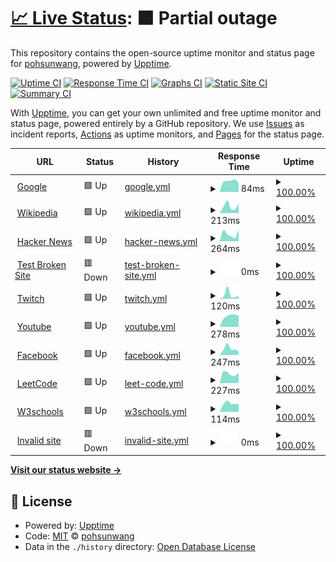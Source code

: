 # [📈 Live Status](https://demo.upptime.js.org): <!--live status--> **🟧 Partial outage**

This repository contains the open-source uptime monitor and status page for [pohsunwang](https://demo.upptime.js.org), powered by [Upptime](https://github.com/upptime/upptime).

[![Uptime CI](https://github.com/boshwang3699/BDC-final/workflows/Uptime%20CI/badge.svg)](https://github.com/boshwang3699/BDC-final/actions?query=workflow%3A%22Uptime+CI%22)
[![Response Time CI](https://github.com/boshwang3699/BDC-final/workflows/Response%20Time%20CI/badge.svg)](https://github.com/boshwang3699/BDC-final/actions?query=workflow%3A%22Response+Time+CI%22)
[![Graphs CI](https://github.com/boshwang3699/BDC-final/workflows/Graphs%20CI/badge.svg)](https://github.com/boshwang3699/BDC-final/actions?query=workflow%3A%22Graphs+CI%22)
[![Static Site CI](https://github.com/boshwang3699/BDC-final/workflows/Static%20Site%20CI/badge.svg)](https://github.com/boshwang3699/BDC-final/actions?query=workflow%3A%22Static+Site+CI%22)
[![Summary CI](https://github.com/boshwang3699/BDC-final/workflows/Summary%20CI/badge.svg)](https://github.com/boshwang3699/BDC-final/actions?query=workflow%3A%22Summary+CI%22)

With [Upptime](https://upptime.js.org), you can get your own unlimited and free uptime monitor and status page, powered entirely by a GitHub repository. We use [Issues](https://github.com/boshwang3699/BDC-final/issues) as incident reports, [Actions](https://github.com/boshwang3699/BDC-final/actions) as uptime monitors, and [Pages](https://demo.upptime.js.org) for the status page.

<!--start: status pages-->
<!-- This summary is generated by Upptime (https://github.com/upptime/upptime) -->
<!-- Do not edit this manually, your changes will be overwritten -->
<!-- prettier-ignore -->
| URL | Status | History | Response Time | Uptime |
| --- | ------ | ------- | ------------- | ------ |
| <img alt="" src="https://favicons.githubusercontent.com/www.google.com" height="13"> [Google](https://www.google.com) | 🟩 Up | [google.yml](https://github.com/boshwang3699/BDC-final/commits/HEAD/history/google.yml) | <details><summary><img alt="Response time graph" src="./graphs/google/response-time-week.png" height="20"> 84ms</summary><br><a href="https://demo.upptime.js.org/history/google"><img alt="Response time 84" src="https://img.shields.io/endpoint?url=https%3A%2F%2Fraw.githubusercontent.com%2Fboshwang3699%2FBDC-final%2FHEAD%2Fapi%2Fgoogle%2Fresponse-time.json"></a><br><a href="https://demo.upptime.js.org/history/google"><img alt="24-hour response time 128" src="https://img.shields.io/endpoint?url=https%3A%2F%2Fraw.githubusercontent.com%2Fboshwang3699%2FBDC-final%2FHEAD%2Fapi%2Fgoogle%2Fresponse-time-day.json"></a><br><a href="https://demo.upptime.js.org/history/google"><img alt="7-day response time 84" src="https://img.shields.io/endpoint?url=https%3A%2F%2Fraw.githubusercontent.com%2Fboshwang3699%2FBDC-final%2FHEAD%2Fapi%2Fgoogle%2Fresponse-time-week.json"></a><br><a href="https://demo.upptime.js.org/history/google"><img alt="30-day response time 84" src="https://img.shields.io/endpoint?url=https%3A%2F%2Fraw.githubusercontent.com%2Fboshwang3699%2FBDC-final%2FHEAD%2Fapi%2Fgoogle%2Fresponse-time-month.json"></a><br><a href="https://demo.upptime.js.org/history/google"><img alt="1-year response time 84" src="https://img.shields.io/endpoint?url=https%3A%2F%2Fraw.githubusercontent.com%2Fboshwang3699%2FBDC-final%2FHEAD%2Fapi%2Fgoogle%2Fresponse-time-year.json"></a></details> | <details><summary><a href="https://demo.upptime.js.org/history/google">100.00%</a></summary><a href="https://demo.upptime.js.org/history/google"><img alt="All-time uptime 100.00%" src="https://img.shields.io/endpoint?url=https%3A%2F%2Fraw.githubusercontent.com%2Fboshwang3699%2FBDC-final%2FHEAD%2Fapi%2Fgoogle%2Fuptime.json"></a><br><a href="https://demo.upptime.js.org/history/google"><img alt="24-hour uptime 100.00%" src="https://img.shields.io/endpoint?url=https%3A%2F%2Fraw.githubusercontent.com%2Fboshwang3699%2FBDC-final%2FHEAD%2Fapi%2Fgoogle%2Fuptime-day.json"></a><br><a href="https://demo.upptime.js.org/history/google"><img alt="7-day uptime 100.00%" src="https://img.shields.io/endpoint?url=https%3A%2F%2Fraw.githubusercontent.com%2Fboshwang3699%2FBDC-final%2FHEAD%2Fapi%2Fgoogle%2Fuptime-week.json"></a><br><a href="https://demo.upptime.js.org/history/google"><img alt="30-day uptime 100.00%" src="https://img.shields.io/endpoint?url=https%3A%2F%2Fraw.githubusercontent.com%2Fboshwang3699%2FBDC-final%2FHEAD%2Fapi%2Fgoogle%2Fuptime-month.json"></a><br><a href="https://demo.upptime.js.org/history/google"><img alt="1-year uptime 100.00%" src="https://img.shields.io/endpoint?url=https%3A%2F%2Fraw.githubusercontent.com%2Fboshwang3699%2FBDC-final%2FHEAD%2Fapi%2Fgoogle%2Fuptime-year.json"></a></details>
| <img alt="" src="https://favicons.githubusercontent.com/en.wikipedia.org" height="13"> [Wikipedia](https://en.wikipedia.org) | 🟩 Up | [wikipedia.yml](https://github.com/boshwang3699/BDC-final/commits/HEAD/history/wikipedia.yml) | <details><summary><img alt="Response time graph" src="./graphs/wikipedia/response-time-week.png" height="20"> 213ms</summary><br><a href="https://demo.upptime.js.org/history/wikipedia"><img alt="Response time 213" src="https://img.shields.io/endpoint?url=https%3A%2F%2Fraw.githubusercontent.com%2Fboshwang3699%2FBDC-final%2FHEAD%2Fapi%2Fwikipedia%2Fresponse-time.json"></a><br><a href="https://demo.upptime.js.org/history/wikipedia"><img alt="24-hour response time 148" src="https://img.shields.io/endpoint?url=https%3A%2F%2Fraw.githubusercontent.com%2Fboshwang3699%2FBDC-final%2FHEAD%2Fapi%2Fwikipedia%2Fresponse-time-day.json"></a><br><a href="https://demo.upptime.js.org/history/wikipedia"><img alt="7-day response time 213" src="https://img.shields.io/endpoint?url=https%3A%2F%2Fraw.githubusercontent.com%2Fboshwang3699%2FBDC-final%2FHEAD%2Fapi%2Fwikipedia%2Fresponse-time-week.json"></a><br><a href="https://demo.upptime.js.org/history/wikipedia"><img alt="30-day response time 213" src="https://img.shields.io/endpoint?url=https%3A%2F%2Fraw.githubusercontent.com%2Fboshwang3699%2FBDC-final%2FHEAD%2Fapi%2Fwikipedia%2Fresponse-time-month.json"></a><br><a href="https://demo.upptime.js.org/history/wikipedia"><img alt="1-year response time 213" src="https://img.shields.io/endpoint?url=https%3A%2F%2Fraw.githubusercontent.com%2Fboshwang3699%2FBDC-final%2FHEAD%2Fapi%2Fwikipedia%2Fresponse-time-year.json"></a></details> | <details><summary><a href="https://demo.upptime.js.org/history/wikipedia">100.00%</a></summary><a href="https://demo.upptime.js.org/history/wikipedia"><img alt="All-time uptime 100.00%" src="https://img.shields.io/endpoint?url=https%3A%2F%2Fraw.githubusercontent.com%2Fboshwang3699%2FBDC-final%2FHEAD%2Fapi%2Fwikipedia%2Fuptime.json"></a><br><a href="https://demo.upptime.js.org/history/wikipedia"><img alt="24-hour uptime 100.00%" src="https://img.shields.io/endpoint?url=https%3A%2F%2Fraw.githubusercontent.com%2Fboshwang3699%2FBDC-final%2FHEAD%2Fapi%2Fwikipedia%2Fuptime-day.json"></a><br><a href="https://demo.upptime.js.org/history/wikipedia"><img alt="7-day uptime 100.00%" src="https://img.shields.io/endpoint?url=https%3A%2F%2Fraw.githubusercontent.com%2Fboshwang3699%2FBDC-final%2FHEAD%2Fapi%2Fwikipedia%2Fuptime-week.json"></a><br><a href="https://demo.upptime.js.org/history/wikipedia"><img alt="30-day uptime 100.00%" src="https://img.shields.io/endpoint?url=https%3A%2F%2Fraw.githubusercontent.com%2Fboshwang3699%2FBDC-final%2FHEAD%2Fapi%2Fwikipedia%2Fuptime-month.json"></a><br><a href="https://demo.upptime.js.org/history/wikipedia"><img alt="1-year uptime 100.00%" src="https://img.shields.io/endpoint?url=https%3A%2F%2Fraw.githubusercontent.com%2Fboshwang3699%2FBDC-final%2FHEAD%2Fapi%2Fwikipedia%2Fuptime-year.json"></a></details>
| <img alt="" src="https://favicons.githubusercontent.com/news.ycombinator.com" height="13"> [Hacker News](https://news.ycombinator.com) | 🟩 Up | [hacker-news.yml](https://github.com/boshwang3699/BDC-final/commits/HEAD/history/hacker-news.yml) | <details><summary><img alt="Response time graph" src="./graphs/hacker-news/response-time-week.png" height="20"> 264ms</summary><br><a href="https://demo.upptime.js.org/history/hacker-news"><img alt="Response time 264" src="https://img.shields.io/endpoint?url=https%3A%2F%2Fraw.githubusercontent.com%2Fboshwang3699%2FBDC-final%2FHEAD%2Fapi%2Fhacker-news%2Fresponse-time.json"></a><br><a href="https://demo.upptime.js.org/history/hacker-news"><img alt="24-hour response time 272" src="https://img.shields.io/endpoint?url=https%3A%2F%2Fraw.githubusercontent.com%2Fboshwang3699%2FBDC-final%2FHEAD%2Fapi%2Fhacker-news%2Fresponse-time-day.json"></a><br><a href="https://demo.upptime.js.org/history/hacker-news"><img alt="7-day response time 264" src="https://img.shields.io/endpoint?url=https%3A%2F%2Fraw.githubusercontent.com%2Fboshwang3699%2FBDC-final%2FHEAD%2Fapi%2Fhacker-news%2Fresponse-time-week.json"></a><br><a href="https://demo.upptime.js.org/history/hacker-news"><img alt="30-day response time 264" src="https://img.shields.io/endpoint?url=https%3A%2F%2Fraw.githubusercontent.com%2Fboshwang3699%2FBDC-final%2FHEAD%2Fapi%2Fhacker-news%2Fresponse-time-month.json"></a><br><a href="https://demo.upptime.js.org/history/hacker-news"><img alt="1-year response time 264" src="https://img.shields.io/endpoint?url=https%3A%2F%2Fraw.githubusercontent.com%2Fboshwang3699%2FBDC-final%2FHEAD%2Fapi%2Fhacker-news%2Fresponse-time-year.json"></a></details> | <details><summary><a href="https://demo.upptime.js.org/history/hacker-news">100.00%</a></summary><a href="https://demo.upptime.js.org/history/hacker-news"><img alt="All-time uptime 100.00%" src="https://img.shields.io/endpoint?url=https%3A%2F%2Fraw.githubusercontent.com%2Fboshwang3699%2FBDC-final%2FHEAD%2Fapi%2Fhacker-news%2Fuptime.json"></a><br><a href="https://demo.upptime.js.org/history/hacker-news"><img alt="24-hour uptime 100.00%" src="https://img.shields.io/endpoint?url=https%3A%2F%2Fraw.githubusercontent.com%2Fboshwang3699%2FBDC-final%2FHEAD%2Fapi%2Fhacker-news%2Fuptime-day.json"></a><br><a href="https://demo.upptime.js.org/history/hacker-news"><img alt="7-day uptime 100.00%" src="https://img.shields.io/endpoint?url=https%3A%2F%2Fraw.githubusercontent.com%2Fboshwang3699%2FBDC-final%2FHEAD%2Fapi%2Fhacker-news%2Fuptime-week.json"></a><br><a href="https://demo.upptime.js.org/history/hacker-news"><img alt="30-day uptime 100.00%" src="https://img.shields.io/endpoint?url=https%3A%2F%2Fraw.githubusercontent.com%2Fboshwang3699%2FBDC-final%2FHEAD%2Fapi%2Fhacker-news%2Fuptime-month.json"></a><br><a href="https://demo.upptime.js.org/history/hacker-news"><img alt="1-year uptime 100.00%" src="https://img.shields.io/endpoint?url=https%3A%2F%2Fraw.githubusercontent.com%2Fboshwang3699%2FBDC-final%2FHEAD%2Fapi%2Fhacker-news%2Fuptime-year.json"></a></details>
| <img alt="" src="https://favicons.githubusercontent.com/thissitedoesnotexist.koj.co" height="13"> [Test Broken Site](https://thissitedoesnotexist.koj.co) | 🟥 Down | [test-broken-site.yml](https://github.com/boshwang3699/BDC-final/commits/HEAD/history/test-broken-site.yml) | <details><summary><img alt="Response time graph" src="./graphs/test-broken-site/response-time-week.png" height="20"> 0ms</summary><br><a href="https://demo.upptime.js.org/history/test-broken-site"><img alt="Response time 0" src="https://img.shields.io/endpoint?url=https%3A%2F%2Fraw.githubusercontent.com%2Fboshwang3699%2FBDC-final%2FHEAD%2Fapi%2Ftest-broken-site%2Fresponse-time.json"></a><br><a href="https://demo.upptime.js.org/history/test-broken-site"><img alt="24-hour response time 0" src="https://img.shields.io/endpoint?url=https%3A%2F%2Fraw.githubusercontent.com%2Fboshwang3699%2FBDC-final%2FHEAD%2Fapi%2Ftest-broken-site%2Fresponse-time-day.json"></a><br><a href="https://demo.upptime.js.org/history/test-broken-site"><img alt="7-day response time 0" src="https://img.shields.io/endpoint?url=https%3A%2F%2Fraw.githubusercontent.com%2Fboshwang3699%2FBDC-final%2FHEAD%2Fapi%2Ftest-broken-site%2Fresponse-time-week.json"></a><br><a href="https://demo.upptime.js.org/history/test-broken-site"><img alt="30-day response time 0" src="https://img.shields.io/endpoint?url=https%3A%2F%2Fraw.githubusercontent.com%2Fboshwang3699%2FBDC-final%2FHEAD%2Fapi%2Ftest-broken-site%2Fresponse-time-month.json"></a><br><a href="https://demo.upptime.js.org/history/test-broken-site"><img alt="1-year response time 0" src="https://img.shields.io/endpoint?url=https%3A%2F%2Fraw.githubusercontent.com%2Fboshwang3699%2FBDC-final%2FHEAD%2Fapi%2Ftest-broken-site%2Fresponse-time-year.json"></a></details> | <details><summary><a href="https://demo.upptime.js.org/history/test-broken-site">100.00%</a></summary><a href="https://demo.upptime.js.org/history/test-broken-site"><img alt="All-time uptime 100.00%" src="https://img.shields.io/endpoint?url=https%3A%2F%2Fraw.githubusercontent.com%2Fboshwang3699%2FBDC-final%2FHEAD%2Fapi%2Ftest-broken-site%2Fuptime.json"></a><br><a href="https://demo.upptime.js.org/history/test-broken-site"><img alt="24-hour uptime 100.00%" src="https://img.shields.io/endpoint?url=https%3A%2F%2Fraw.githubusercontent.com%2Fboshwang3699%2FBDC-final%2FHEAD%2Fapi%2Ftest-broken-site%2Fuptime-day.json"></a><br><a href="https://demo.upptime.js.org/history/test-broken-site"><img alt="7-day uptime 100.00%" src="https://img.shields.io/endpoint?url=https%3A%2F%2Fraw.githubusercontent.com%2Fboshwang3699%2FBDC-final%2FHEAD%2Fapi%2Ftest-broken-site%2Fuptime-week.json"></a><br><a href="https://demo.upptime.js.org/history/test-broken-site"><img alt="30-day uptime 100.00%" src="https://img.shields.io/endpoint?url=https%3A%2F%2Fraw.githubusercontent.com%2Fboshwang3699%2FBDC-final%2FHEAD%2Fapi%2Ftest-broken-site%2Fuptime-month.json"></a><br><a href="https://demo.upptime.js.org/history/test-broken-site"><img alt="1-year uptime 100.00%" src="https://img.shields.io/endpoint?url=https%3A%2F%2Fraw.githubusercontent.com%2Fboshwang3699%2FBDC-final%2FHEAD%2Fapi%2Ftest-broken-site%2Fuptime-year.json"></a></details>
| <img alt="" src="https://favicons.githubusercontent.com/www.twitch.tv" height="13"> [Twitch](https://www.twitch.tv) | 🟩 Up | [twitch.yml](https://github.com/boshwang3699/BDC-final/commits/HEAD/history/twitch.yml) | <details><summary><img alt="Response time graph" src="./graphs/twitch/response-time-week.png" height="20"> 120ms</summary><br><a href="https://demo.upptime.js.org/history/twitch"><img alt="Response time 120" src="https://img.shields.io/endpoint?url=https%3A%2F%2Fraw.githubusercontent.com%2Fboshwang3699%2FBDC-final%2FHEAD%2Fapi%2Ftwitch%2Fresponse-time.json"></a><br><a href="https://demo.upptime.js.org/history/twitch"><img alt="24-hour response time 166" src="https://img.shields.io/endpoint?url=https%3A%2F%2Fraw.githubusercontent.com%2Fboshwang3699%2FBDC-final%2FHEAD%2Fapi%2Ftwitch%2Fresponse-time-day.json"></a><br><a href="https://demo.upptime.js.org/history/twitch"><img alt="7-day response time 120" src="https://img.shields.io/endpoint?url=https%3A%2F%2Fraw.githubusercontent.com%2Fboshwang3699%2FBDC-final%2FHEAD%2Fapi%2Ftwitch%2Fresponse-time-week.json"></a><br><a href="https://demo.upptime.js.org/history/twitch"><img alt="30-day response time 120" src="https://img.shields.io/endpoint?url=https%3A%2F%2Fraw.githubusercontent.com%2Fboshwang3699%2FBDC-final%2FHEAD%2Fapi%2Ftwitch%2Fresponse-time-month.json"></a><br><a href="https://demo.upptime.js.org/history/twitch"><img alt="1-year response time 120" src="https://img.shields.io/endpoint?url=https%3A%2F%2Fraw.githubusercontent.com%2Fboshwang3699%2FBDC-final%2FHEAD%2Fapi%2Ftwitch%2Fresponse-time-year.json"></a></details> | <details><summary><a href="https://demo.upptime.js.org/history/twitch">100.00%</a></summary><a href="https://demo.upptime.js.org/history/twitch"><img alt="All-time uptime 100.00%" src="https://img.shields.io/endpoint?url=https%3A%2F%2Fraw.githubusercontent.com%2Fboshwang3699%2FBDC-final%2FHEAD%2Fapi%2Ftwitch%2Fuptime.json"></a><br><a href="https://demo.upptime.js.org/history/twitch"><img alt="24-hour uptime 100.00%" src="https://img.shields.io/endpoint?url=https%3A%2F%2Fraw.githubusercontent.com%2Fboshwang3699%2FBDC-final%2FHEAD%2Fapi%2Ftwitch%2Fuptime-day.json"></a><br><a href="https://demo.upptime.js.org/history/twitch"><img alt="7-day uptime 100.00%" src="https://img.shields.io/endpoint?url=https%3A%2F%2Fraw.githubusercontent.com%2Fboshwang3699%2FBDC-final%2FHEAD%2Fapi%2Ftwitch%2Fuptime-week.json"></a><br><a href="https://demo.upptime.js.org/history/twitch"><img alt="30-day uptime 100.00%" src="https://img.shields.io/endpoint?url=https%3A%2F%2Fraw.githubusercontent.com%2Fboshwang3699%2FBDC-final%2FHEAD%2Fapi%2Ftwitch%2Fuptime-month.json"></a><br><a href="https://demo.upptime.js.org/history/twitch"><img alt="1-year uptime 100.00%" src="https://img.shields.io/endpoint?url=https%3A%2F%2Fraw.githubusercontent.com%2Fboshwang3699%2FBDC-final%2FHEAD%2Fapi%2Ftwitch%2Fuptime-year.json"></a></details>
| <img alt="" src="https://favicons.githubusercontent.com/www.youtube.com" height="13"> [Youtube](https://www.youtube.com) | 🟩 Up | [youtube.yml](https://github.com/boshwang3699/BDC-final/commits/HEAD/history/youtube.yml) | <details><summary><img alt="Response time graph" src="./graphs/youtube/response-time-week.png" height="20"> 278ms</summary><br><a href="https://demo.upptime.js.org/history/youtube"><img alt="Response time 278" src="https://img.shields.io/endpoint?url=https%3A%2F%2Fraw.githubusercontent.com%2Fboshwang3699%2FBDC-final%2FHEAD%2Fapi%2Fyoutube%2Fresponse-time.json"></a><br><a href="https://demo.upptime.js.org/history/youtube"><img alt="24-hour response time 357" src="https://img.shields.io/endpoint?url=https%3A%2F%2Fraw.githubusercontent.com%2Fboshwang3699%2FBDC-final%2FHEAD%2Fapi%2Fyoutube%2Fresponse-time-day.json"></a><br><a href="https://demo.upptime.js.org/history/youtube"><img alt="7-day response time 278" src="https://img.shields.io/endpoint?url=https%3A%2F%2Fraw.githubusercontent.com%2Fboshwang3699%2FBDC-final%2FHEAD%2Fapi%2Fyoutube%2Fresponse-time-week.json"></a><br><a href="https://demo.upptime.js.org/history/youtube"><img alt="30-day response time 278" src="https://img.shields.io/endpoint?url=https%3A%2F%2Fraw.githubusercontent.com%2Fboshwang3699%2FBDC-final%2FHEAD%2Fapi%2Fyoutube%2Fresponse-time-month.json"></a><br><a href="https://demo.upptime.js.org/history/youtube"><img alt="1-year response time 278" src="https://img.shields.io/endpoint?url=https%3A%2F%2Fraw.githubusercontent.com%2Fboshwang3699%2FBDC-final%2FHEAD%2Fapi%2Fyoutube%2Fresponse-time-year.json"></a></details> | <details><summary><a href="https://demo.upptime.js.org/history/youtube">100.00%</a></summary><a href="https://demo.upptime.js.org/history/youtube"><img alt="All-time uptime 100.00%" src="https://img.shields.io/endpoint?url=https%3A%2F%2Fraw.githubusercontent.com%2Fboshwang3699%2FBDC-final%2FHEAD%2Fapi%2Fyoutube%2Fuptime.json"></a><br><a href="https://demo.upptime.js.org/history/youtube"><img alt="24-hour uptime 100.00%" src="https://img.shields.io/endpoint?url=https%3A%2F%2Fraw.githubusercontent.com%2Fboshwang3699%2FBDC-final%2FHEAD%2Fapi%2Fyoutube%2Fuptime-day.json"></a><br><a href="https://demo.upptime.js.org/history/youtube"><img alt="7-day uptime 100.00%" src="https://img.shields.io/endpoint?url=https%3A%2F%2Fraw.githubusercontent.com%2Fboshwang3699%2FBDC-final%2FHEAD%2Fapi%2Fyoutube%2Fuptime-week.json"></a><br><a href="https://demo.upptime.js.org/history/youtube"><img alt="30-day uptime 100.00%" src="https://img.shields.io/endpoint?url=https%3A%2F%2Fraw.githubusercontent.com%2Fboshwang3699%2FBDC-final%2FHEAD%2Fapi%2Fyoutube%2Fuptime-month.json"></a><br><a href="https://demo.upptime.js.org/history/youtube"><img alt="1-year uptime 100.00%" src="https://img.shields.io/endpoint?url=https%3A%2F%2Fraw.githubusercontent.com%2Fboshwang3699%2FBDC-final%2FHEAD%2Fapi%2Fyoutube%2Fuptime-year.json"></a></details>
| <img alt="" src="https://favicons.githubusercontent.com/www.facebook.com" height="13"> [Facebook](https://www.facebook.com) | 🟩 Up | [facebook.yml](https://github.com/boshwang3699/BDC-final/commits/HEAD/history/facebook.yml) | <details><summary><img alt="Response time graph" src="./graphs/facebook/response-time-week.png" height="20"> 247ms</summary><br><a href="https://demo.upptime.js.org/history/facebook"><img alt="Response time 247" src="https://img.shields.io/endpoint?url=https%3A%2F%2Fraw.githubusercontent.com%2Fboshwang3699%2FBDC-final%2FHEAD%2Fapi%2Ffacebook%2Fresponse-time.json"></a><br><a href="https://demo.upptime.js.org/history/facebook"><img alt="24-hour response time 234" src="https://img.shields.io/endpoint?url=https%3A%2F%2Fraw.githubusercontent.com%2Fboshwang3699%2FBDC-final%2FHEAD%2Fapi%2Ffacebook%2Fresponse-time-day.json"></a><br><a href="https://demo.upptime.js.org/history/facebook"><img alt="7-day response time 247" src="https://img.shields.io/endpoint?url=https%3A%2F%2Fraw.githubusercontent.com%2Fboshwang3699%2FBDC-final%2FHEAD%2Fapi%2Ffacebook%2Fresponse-time-week.json"></a><br><a href="https://demo.upptime.js.org/history/facebook"><img alt="30-day response time 247" src="https://img.shields.io/endpoint?url=https%3A%2F%2Fraw.githubusercontent.com%2Fboshwang3699%2FBDC-final%2FHEAD%2Fapi%2Ffacebook%2Fresponse-time-month.json"></a><br><a href="https://demo.upptime.js.org/history/facebook"><img alt="1-year response time 247" src="https://img.shields.io/endpoint?url=https%3A%2F%2Fraw.githubusercontent.com%2Fboshwang3699%2FBDC-final%2FHEAD%2Fapi%2Ffacebook%2Fresponse-time-year.json"></a></details> | <details><summary><a href="https://demo.upptime.js.org/history/facebook">100.00%</a></summary><a href="https://demo.upptime.js.org/history/facebook"><img alt="All-time uptime 100.00%" src="https://img.shields.io/endpoint?url=https%3A%2F%2Fraw.githubusercontent.com%2Fboshwang3699%2FBDC-final%2FHEAD%2Fapi%2Ffacebook%2Fuptime.json"></a><br><a href="https://demo.upptime.js.org/history/facebook"><img alt="24-hour uptime 100.00%" src="https://img.shields.io/endpoint?url=https%3A%2F%2Fraw.githubusercontent.com%2Fboshwang3699%2FBDC-final%2FHEAD%2Fapi%2Ffacebook%2Fuptime-day.json"></a><br><a href="https://demo.upptime.js.org/history/facebook"><img alt="7-day uptime 100.00%" src="https://img.shields.io/endpoint?url=https%3A%2F%2Fraw.githubusercontent.com%2Fboshwang3699%2FBDC-final%2FHEAD%2Fapi%2Ffacebook%2Fuptime-week.json"></a><br><a href="https://demo.upptime.js.org/history/facebook"><img alt="30-day uptime 100.00%" src="https://img.shields.io/endpoint?url=https%3A%2F%2Fraw.githubusercontent.com%2Fboshwang3699%2FBDC-final%2FHEAD%2Fapi%2Ffacebook%2Fuptime-month.json"></a><br><a href="https://demo.upptime.js.org/history/facebook"><img alt="1-year uptime 100.00%" src="https://img.shields.io/endpoint?url=https%3A%2F%2Fraw.githubusercontent.com%2Fboshwang3699%2FBDC-final%2FHEAD%2Fapi%2Ffacebook%2Fuptime-year.json"></a></details>
| <img alt="" src="https://favicons.githubusercontent.com/leetcode.com" height="13"> [LeetCode](https://leetcode.com) | 🟩 Up | [leet-code.yml](https://github.com/boshwang3699/BDC-final/commits/HEAD/history/leet-code.yml) | <details><summary><img alt="Response time graph" src="./graphs/leet-code/response-time-week.png" height="20"> 227ms</summary><br><a href="https://demo.upptime.js.org/history/leet-code"><img alt="Response time 227" src="https://img.shields.io/endpoint?url=https%3A%2F%2Fraw.githubusercontent.com%2Fboshwang3699%2FBDC-final%2FHEAD%2Fapi%2Fleet-code%2Fresponse-time.json"></a><br><a href="https://demo.upptime.js.org/history/leet-code"><img alt="24-hour response time 219" src="https://img.shields.io/endpoint?url=https%3A%2F%2Fraw.githubusercontent.com%2Fboshwang3699%2FBDC-final%2FHEAD%2Fapi%2Fleet-code%2Fresponse-time-day.json"></a><br><a href="https://demo.upptime.js.org/history/leet-code"><img alt="7-day response time 227" src="https://img.shields.io/endpoint?url=https%3A%2F%2Fraw.githubusercontent.com%2Fboshwang3699%2FBDC-final%2FHEAD%2Fapi%2Fleet-code%2Fresponse-time-week.json"></a><br><a href="https://demo.upptime.js.org/history/leet-code"><img alt="30-day response time 227" src="https://img.shields.io/endpoint?url=https%3A%2F%2Fraw.githubusercontent.com%2Fboshwang3699%2FBDC-final%2FHEAD%2Fapi%2Fleet-code%2Fresponse-time-month.json"></a><br><a href="https://demo.upptime.js.org/history/leet-code"><img alt="1-year response time 227" src="https://img.shields.io/endpoint?url=https%3A%2F%2Fraw.githubusercontent.com%2Fboshwang3699%2FBDC-final%2FHEAD%2Fapi%2Fleet-code%2Fresponse-time-year.json"></a></details> | <details><summary><a href="https://demo.upptime.js.org/history/leet-code">100.00%</a></summary><a href="https://demo.upptime.js.org/history/leet-code"><img alt="All-time uptime 100.00%" src="https://img.shields.io/endpoint?url=https%3A%2F%2Fraw.githubusercontent.com%2Fboshwang3699%2FBDC-final%2FHEAD%2Fapi%2Fleet-code%2Fuptime.json"></a><br><a href="https://demo.upptime.js.org/history/leet-code"><img alt="24-hour uptime 100.00%" src="https://img.shields.io/endpoint?url=https%3A%2F%2Fraw.githubusercontent.com%2Fboshwang3699%2FBDC-final%2FHEAD%2Fapi%2Fleet-code%2Fuptime-day.json"></a><br><a href="https://demo.upptime.js.org/history/leet-code"><img alt="7-day uptime 100.00%" src="https://img.shields.io/endpoint?url=https%3A%2F%2Fraw.githubusercontent.com%2Fboshwang3699%2FBDC-final%2FHEAD%2Fapi%2Fleet-code%2Fuptime-week.json"></a><br><a href="https://demo.upptime.js.org/history/leet-code"><img alt="30-day uptime 100.00%" src="https://img.shields.io/endpoint?url=https%3A%2F%2Fraw.githubusercontent.com%2Fboshwang3699%2FBDC-final%2FHEAD%2Fapi%2Fleet-code%2Fuptime-month.json"></a><br><a href="https://demo.upptime.js.org/history/leet-code"><img alt="1-year uptime 100.00%" src="https://img.shields.io/endpoint?url=https%3A%2F%2Fraw.githubusercontent.com%2Fboshwang3699%2FBDC-final%2FHEAD%2Fapi%2Fleet-code%2Fuptime-year.json"></a></details>
| <img alt="" src="https://favicons.githubusercontent.com/www.w3schools.com" height="13"> [W3schools](https://www.w3schools.com) | 🟩 Up | [w3schools.yml](https://github.com/boshwang3699/BDC-final/commits/HEAD/history/w3schools.yml) | <details><summary><img alt="Response time graph" src="./graphs/w3schools/response-time-week.png" height="20"> 114ms</summary><br><a href="https://demo.upptime.js.org/history/w3schools"><img alt="Response time 114" src="https://img.shields.io/endpoint?url=https%3A%2F%2Fraw.githubusercontent.com%2Fboshwang3699%2FBDC-final%2FHEAD%2Fapi%2Fw3schools%2Fresponse-time.json"></a><br><a href="https://demo.upptime.js.org/history/w3schools"><img alt="24-hour response time 144" src="https://img.shields.io/endpoint?url=https%3A%2F%2Fraw.githubusercontent.com%2Fboshwang3699%2FBDC-final%2FHEAD%2Fapi%2Fw3schools%2Fresponse-time-day.json"></a><br><a href="https://demo.upptime.js.org/history/w3schools"><img alt="7-day response time 114" src="https://img.shields.io/endpoint?url=https%3A%2F%2Fraw.githubusercontent.com%2Fboshwang3699%2FBDC-final%2FHEAD%2Fapi%2Fw3schools%2Fresponse-time-week.json"></a><br><a href="https://demo.upptime.js.org/history/w3schools"><img alt="30-day response time 114" src="https://img.shields.io/endpoint?url=https%3A%2F%2Fraw.githubusercontent.com%2Fboshwang3699%2FBDC-final%2FHEAD%2Fapi%2Fw3schools%2Fresponse-time-month.json"></a><br><a href="https://demo.upptime.js.org/history/w3schools"><img alt="1-year response time 114" src="https://img.shields.io/endpoint?url=https%3A%2F%2Fraw.githubusercontent.com%2Fboshwang3699%2FBDC-final%2FHEAD%2Fapi%2Fw3schools%2Fresponse-time-year.json"></a></details> | <details><summary><a href="https://demo.upptime.js.org/history/w3schools">100.00%</a></summary><a href="https://demo.upptime.js.org/history/w3schools"><img alt="All-time uptime 100.00%" src="https://img.shields.io/endpoint?url=https%3A%2F%2Fraw.githubusercontent.com%2Fboshwang3699%2FBDC-final%2FHEAD%2Fapi%2Fw3schools%2Fuptime.json"></a><br><a href="https://demo.upptime.js.org/history/w3schools"><img alt="24-hour uptime 100.00%" src="https://img.shields.io/endpoint?url=https%3A%2F%2Fraw.githubusercontent.com%2Fboshwang3699%2FBDC-final%2FHEAD%2Fapi%2Fw3schools%2Fuptime-day.json"></a><br><a href="https://demo.upptime.js.org/history/w3schools"><img alt="7-day uptime 100.00%" src="https://img.shields.io/endpoint?url=https%3A%2F%2Fraw.githubusercontent.com%2Fboshwang3699%2FBDC-final%2FHEAD%2Fapi%2Fw3schools%2Fuptime-week.json"></a><br><a href="https://demo.upptime.js.org/history/w3schools"><img alt="30-day uptime 100.00%" src="https://img.shields.io/endpoint?url=https%3A%2F%2Fraw.githubusercontent.com%2Fboshwang3699%2FBDC-final%2FHEAD%2Fapi%2Fw3schools%2Fuptime-month.json"></a><br><a href="https://demo.upptime.js.org/history/w3schools"><img alt="1-year uptime 100.00%" src="https://img.shields.io/endpoint?url=https%3A%2F%2Fraw.githubusercontent.com%2Fboshwang3699%2FBDC-final%2FHEAD%2Fapi%2Fw3schools%2Fuptime-year.json"></a></details>
| <img alt="" src="https://favicons.githubusercontent.com/www.invalidsite.com" height="13"> [Invalid site](https://www.invalidsite.com) | 🟥 Down | [invalid-site.yml](https://github.com/boshwang3699/BDC-final/commits/HEAD/history/invalid-site.yml) | <details><summary><img alt="Response time graph" src="./graphs/invalid-site/response-time-week.png" height="20"> 0ms</summary><br><a href="https://demo.upptime.js.org/history/invalid-site"><img alt="Response time 0" src="https://img.shields.io/endpoint?url=https%3A%2F%2Fraw.githubusercontent.com%2Fboshwang3699%2FBDC-final%2FHEAD%2Fapi%2Finvalid-site%2Fresponse-time.json"></a><br><a href="https://demo.upptime.js.org/history/invalid-site"><img alt="24-hour response time 0" src="https://img.shields.io/endpoint?url=https%3A%2F%2Fraw.githubusercontent.com%2Fboshwang3699%2FBDC-final%2FHEAD%2Fapi%2Finvalid-site%2Fresponse-time-day.json"></a><br><a href="https://demo.upptime.js.org/history/invalid-site"><img alt="7-day response time 0" src="https://img.shields.io/endpoint?url=https%3A%2F%2Fraw.githubusercontent.com%2Fboshwang3699%2FBDC-final%2FHEAD%2Fapi%2Finvalid-site%2Fresponse-time-week.json"></a><br><a href="https://demo.upptime.js.org/history/invalid-site"><img alt="30-day response time 0" src="https://img.shields.io/endpoint?url=https%3A%2F%2Fraw.githubusercontent.com%2Fboshwang3699%2FBDC-final%2FHEAD%2Fapi%2Finvalid-site%2Fresponse-time-month.json"></a><br><a href="https://demo.upptime.js.org/history/invalid-site"><img alt="1-year response time 0" src="https://img.shields.io/endpoint?url=https%3A%2F%2Fraw.githubusercontent.com%2Fboshwang3699%2FBDC-final%2FHEAD%2Fapi%2Finvalid-site%2Fresponse-time-year.json"></a></details> | <details><summary><a href="https://demo.upptime.js.org/history/invalid-site">100.00%</a></summary><a href="https://demo.upptime.js.org/history/invalid-site"><img alt="All-time uptime 100.00%" src="https://img.shields.io/endpoint?url=https%3A%2F%2Fraw.githubusercontent.com%2Fboshwang3699%2FBDC-final%2FHEAD%2Fapi%2Finvalid-site%2Fuptime.json"></a><br><a href="https://demo.upptime.js.org/history/invalid-site"><img alt="24-hour uptime 100.00%" src="https://img.shields.io/endpoint?url=https%3A%2F%2Fraw.githubusercontent.com%2Fboshwang3699%2FBDC-final%2FHEAD%2Fapi%2Finvalid-site%2Fuptime-day.json"></a><br><a href="https://demo.upptime.js.org/history/invalid-site"><img alt="7-day uptime 100.00%" src="https://img.shields.io/endpoint?url=https%3A%2F%2Fraw.githubusercontent.com%2Fboshwang3699%2FBDC-final%2FHEAD%2Fapi%2Finvalid-site%2Fuptime-week.json"></a><br><a href="https://demo.upptime.js.org/history/invalid-site"><img alt="30-day uptime 100.00%" src="https://img.shields.io/endpoint?url=https%3A%2F%2Fraw.githubusercontent.com%2Fboshwang3699%2FBDC-final%2FHEAD%2Fapi%2Finvalid-site%2Fuptime-month.json"></a><br><a href="https://demo.upptime.js.org/history/invalid-site"><img alt="1-year uptime 100.00%" src="https://img.shields.io/endpoint?url=https%3A%2F%2Fraw.githubusercontent.com%2Fboshwang3699%2FBDC-final%2FHEAD%2Fapi%2Finvalid-site%2Fuptime-year.json"></a></details>

<!--end: status pages-->

[**Visit our status website →**](https://demo.upptime.js.org)

## 📄 License

- Powered by: [Upptime](https://github.com/upptime/upptime)
- Code: [MIT](./LICENSE) © [pohsunwang](https://demo.upptime.js.org)
- Data in the `./history` directory: [Open Database License](https://opendatacommons.org/licenses/odbl/1-0/)
